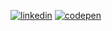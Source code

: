 


[![linkedin](https://img.shields.io/badge/LinkedIn-0077B5?style=for-the-badge&logo=linkedin&logoColor=white)](https://tr.linkedin.com/in/ak%C4%B1n-elmas) [![codepen](https://img.shields.io/badge/Codepen-000000?style=for-the-badge&logo=codepen&logoColor=white)](https://codepen.io/akin-elmas)
